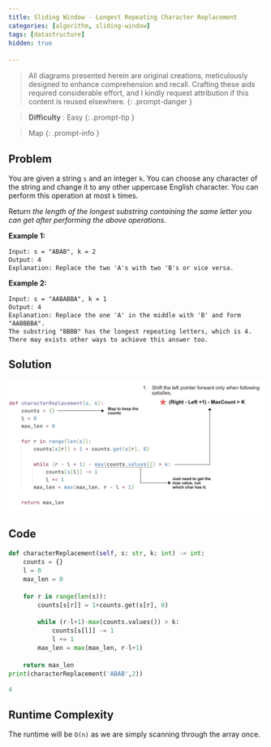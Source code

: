 ```yaml
---
title: Sliding Window - Longest Repeating Character Replacement
categories: [algorithm, sliding-window]
tags: [datastructure]
hidden: true

---
```


> All diagrams presented herein are original creations, meticulously designed to enhance comprehension and recall. Crafting these aids required considerable effort, and I kindly request attribution if this content is reused elsewhere.
{: .prompt-danger }

> **Difficulty** :  Easy
{: .prompt-tip }

> Map
{: .prompt-info }


## Problem

You are given a string `s` and an integer `k`. You can choose any character of the string and change it to any other uppercase English character. You can perform this operation at most `k` times.

Return *the length of the longest substring containing the same letter you can get after performing the above operations*.

**Example 1:**

```
Input: s = "ABAB", k = 2
Output: 4
Explanation: Replace the two 'A's with two 'B's or vice versa.
```

**Example 2:**

```
Input: s = "AABABBA", k = 1
Output: 4
Explanation: Replace the one 'A' in the middle with 'B' and form "AABBBBA".
The substring "BBBB" has the longest repeating letters, which is 4.
There may exists other ways to achieve this answer too.
```

## Solution

![image-20240407021828638](../assets/img/image-20240407021828638.png)

## Code

```python
def characterReplacement(self, s: str, k: int) -> int:
    counts = {}
    l = 0
    max_len = 0

    for r in range(len(s)):
        counts[s[r]] = 1+counts.get(s[r], 0)

        while (r-l+1)-max(counts.values()) > k:
            counts[s[l]] -= 1
            l += 1
        max_len = max(max_len, r-l+1)

    return max_len
print(characterReplacement('ABAB',2))
```

```python
4
```

## Runtime Complexity

The runtime will be `O(n)` as we are simply scanning through the array once.
